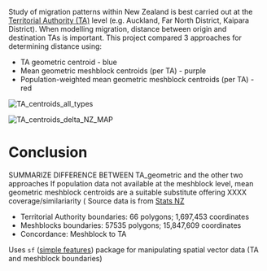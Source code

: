 Study of migration patterns within New Zealand is best carried out at the [Territorial Authority (TA)]() level (e.g. Auckland, Far North District, Kaipara District).
When modelling migration, distance between origin and destination TAs is important. This project compared 3 approaches for determining distance using:
* TA geometric centroid - blue
* Mean geometric meshblock centroids (per TA) - purple
* Population-weighted mean geometric meshblock centroids (per TA) - red

![TA_centroids_all_types](https://github.com/user-attachments/assets/0033e0a0-cd24-4650-8517-0fd4ed56251c)

![TA_centroids_delta_NZ_MAP](https://github.com/user-attachments/assets/e71323fc-7792-4161-9f8f-68f3fbc25a45)

# Conclusion
SUMMARIZE DIFFERENCE BETWEEN TA_geometric and the other two approaches
If population data not available at the meshblock level, mean geometric meshblock centroids are a suitable substitute offering XXXX coverage/similariarity (
Source data is from [Stats NZ]( https://datafinder.stats.govt.nz/data/)
* Territorial Authority boundaries: 66 polygons; 1,697,453 coordinates
* Meshblocks boundaries: 57535 polygons; 15,847,609 coordinates
* Concordance: Meshblock to TA

Uses `sf` ([simple features](https://github.com/r-spatial/sf)) package for manipulating spatial vector data (TA and meshblock boundaries)
